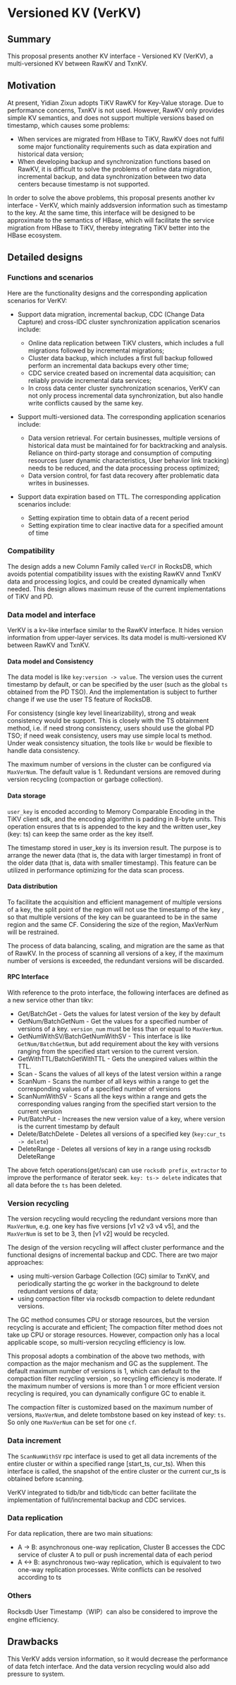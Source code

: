 # Versioned KV (VerKV)

## Summary

This proposal presents another KV interface - Versioned KV (VerKV), a
multi-versioned KV between RawKV and TxnKV.

## Motivation

At present, Yidian Zixun adopts TiKV RawKV for Key-Value storage. Due to
performance concerns, TxnKV is not used. However, RawKV only provides simple KV
semantics, and does not support multiple versions based on timestamp,
which causes some problems:

- When services are migrated from HBase to TiKV, RawKV does not fulfil some
  major functionality requirements such as data expiration and historical data
   version;
- When developing backup and synchronization functions based on RawKV,
  it is difficult to solve the problems of online data migration, incremental
   backup, and data synchronization between two data centers because timestamp
  is not supported.

In order to solve the above problems, this proposal presents another kv
interface - VerKV, which mainly addsversion information such as timestamp to
the key. At the same time, this interface will be designed to be approximate
to the semantics of HBase, which will facilitate the service migration from
HBase to TiKV, thereby integrating TiKV better into the HBase ecosystem.

## Detailed designs

### Functions and scenarios

Here are the functionality designs and the corresponding application
scenarios for VerKV:

- Support data migration, incremental backup, CDC (Change Data Capture)
  and cross-IDC cluster synchronization application scenarios include:

  - Online data replication between TiKV clusters, which includes a full
    migrations followed by incremental migrations;
  - Cluster data backup, which includes a first full backup followed perform
    an incremental data backups every other time;
  - CDC service created based on incremental data acquisition; can reliably
    provide incremental data services;
  - In cross data center cluster synchronization scenarios, VerKV can not
    only process incremental data synchronization, but also handle write
    conflicts caused by the same key.

- Support multi-versioned data. The corresponding application scenarios
  include:

  - Data version retrieval. For certain businesses, multiple versions of
    historical data must be maintained for for backtracking and analysis.
    Reliance on third-party storage and consumption of computing resources
    (user dynamic characteristics, User behavior link tracking) needs to be
    reduced, and the data processing process optimized;
  - Data version control, for fast data recovery after problematic data
    writes in businesses.

- Support data expiration based on TTL. The corresponding application
  scenarios include:

  - Setting expiration time to obtain data of a recent period
  - Setting expiration time to clear inactive data for a specified amount
    of time

### Compatibility

The design adds a new Column Family called `VerCF` in RocksDB, which avoids
potential compatibility issues with the existing RawKV annd TxnKV data and
processing logics, and could be created dynamically when needed.
This design allows maximum reuse of the current implementations of TiKV and PD.

### Data model and interface

VerKV is a kv-like interface similar to the RawKV interface. It hides version
information from upper-layer services. Its data model is multi-versioned KV
between RawKV and TxnKV.

#### Data model and Consistency

The data model is like `key:version -> value`. The version uses the current
timestamp by default, or can be specified by the user (such as the global `ts`
obtained from the PD TSO). And the implementation is subject to further change
if we use the user TS feature of RocksDB.

For consistency (single key level linearizability), strong and weak
consistency would be support. This is closely with the TS obtainment method,
i.e. if need strong consistency, users should use the global PD TSO; if
need weak consistency, users may use simple local ts method. Under weak
consistency situation, the tools like `br` would be flexible to handle data
consistency.

The maximum number of versions in the cluster can be configured via `MaxVerNum`.
The default value is 1. Redundant versions are removed during version
recycling (compaction or garbage collection).

#### Data storage

`user_key` is encoded according to Memory Comparable Encoding in the TiKV client
sdk, and the encoding algorithm is padding in 8-byte units. This operation
 ensures that ts is appended to the key and the written user_key (key: ts)
can keep the same order as the key itself.

The timestamp stored in user_key is its inversion result. The purpose is
to arrange the newer data (that is, the data with larger timestamp) in front
 of the older data (that is, data with smaller timestamp).
This feature can be utilized in performance optimizing for the data
scan process.

#### Data distribution

To facilitate the acquisition and efficient management of multiple versions of
a key, the split point of the region will not use the timestamp of the key
, so that multiple versions of the key can be guaranteed to be
in the same region and the same CF. Considering the size of the region,
MaxVerNum will be restrained.

The process of data balancing, scaling, and migration are the same as that
of RawKV. In the process of scanning all versions of a key, if the maximum
 number of versions is exceeded, the redundant versions will be discarded.

#### RPC Interface

With reference to the proto interface, the following interfaces are defined as
a new service other than tikv:

- Get/BatchGet - Gets the values for latest version of the key by default
- GetNum/BatchGetNum - Get the values for a specified number of versions of a
  key. `version_num` must be less than or equal to `MaxVerNum`.
- GetNumWithSV/BatchGetNumWithSV - This interface is like `GetNum/BatchGetNum`,
  but add requirement about the key with versions ranging from the specified
  start version to the current version.
- GetWithTTL/BatchGetWithTTL - Gets the unexpired values within the TTL.
- Scan - Scans the values of all keys of the latest version within a range
- ScanNum - Scans the number of all keys within a range to get the
  corresponding values of a specified number of versions
- ScanNumWithSV - Scans all the keys within a range and gets the
  corresponding values ranging from the specified start version to the current
  version
- Put/BatchPut - Increases the new version value of a key, where version is
  the current timestamp by default
- Delete/BatchDelete - Deletes all versions of a specified key
  (`key:cur_ts -> delete`)
- DeleteRange - Deletes all versions of key in a range using rocksdb DeleteRange

The above fetch operations(get/scan) can use `rocksdb prefix_extractor` to
improve the performance of iterator seek. `key: ts-> delete` indicates that
 all data before the `ts` has been deleted.

### Version recycling

The version recycling would recycling the redundant versions more than
`MaxVerNum`, e.g. one key has five versions [v1 v2 v3 v4 v5], and the
`MaxVerNum` is set to be 3, then [v1 v2] would be recycled.

The design of the version recycling will affect cluster performance and the
functional designs of incremental backup and CDC. There are two major
approaches:

- using multi-version Garbage Collection (GC) similar to TxnKV, and
  periodically starting the gc worker in the background to delete redundant
  versions of data;
- using compaction filter via rocksdb compaction to delete redundant versions.

The GC method consumes CPU or storage resources, but the version recycling is
accurate and efficient; The compaction filter method does not take up CPU or
storage resources. However, compaction only has a local applicable scope, so
multi-version recycling efficiency is low.

This proposal adopts a combination of the above two methods, with compaction as
the major mechanism and GC as the supplement. The default maximum number of
versions is 1, which can default to the compaction filter recycling version
, so recycling efficiency is moderate. If the maximum number of versions is more
than 1 or more efficient version recycling is required, you can dynamically
configure GC to enable it.

The compaction filter is customized based on the maximum number of versions,
`MaxVerNum`, and delete tombstone based on key instead of key: `ts`. So only
one `MaxVerNum` can be set for one `cf`.

### Data increment

The `ScanNumWithSV` rpc interface is used to get all data increments of the
entire cluster or within a specified range [start_ts, cur_ts). When this
interface is called, the snapshot of the entire cluster or the current cur_ts
is obtained before scanning.

VerKV integrated to tidb/br and tidb/ticdc can better facilitate the
implementation of full/incremental backup and CDC services.

### Data replication

For data replication, there are two main situations:

- A -> B: asynchronous one-way replication, Cluster B accesses the CDC
  service of cluster A to pull or push incremental data of each period
- A <-> B: asynchronous two-way replication, which is equivalent to two
  one-way replication processes. Write conflicts can be resolved according to ts

### Others

Rocksdb User Timestamp（WIP）can also be considered to improve the engine
efficiency.

## Drawbacks

This VerKV adds version information, so it would decrease the performance
of data fetch interface. And the data version recycling would also add
pressure to system.
